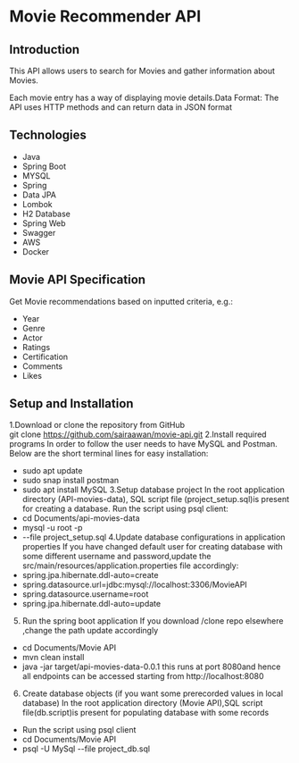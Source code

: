# Movie Recommender API 

## Introduction

This API allows users to search for Movies and gather information about Movies.

Each movie entry has a way of displaying movie details.Data Format: The API uses HTTP methods and can return data in JSON format



## Technologies
- Java
- Spring Boot
- MYSQL
- Spring 
- Data JPA
- Lombok
- H2 Database
- Spring Web
- Swagger
- AWS
- Docker

## Movie API Specification
Get Movie recommendations based on inputted criteria, e.g.:
- Year
- Genre
- Actor
- Ratings
- Certification
- Comments
- Likes



## Setup and Installation

1.Download or clone the repository from GitHub	
git clone https://github.com/sairaawan/movie-api.git
2.Install required programs
In order to follow the user needs to have MySQL and Postman. Below are the short terminal lines for easy installation:
- sudo apt update
- sudo snap install postman
- sudo apt install MySQL
3.Setup database project
In the root application directory (API-movies-data), SQL script file (project_setup.sql)is present for creating a database. Run the script using psql client:
- cd Documents/api-movies-data
- mysql -u root -p
- --file project_setup.sql
4.Update database configurations in application properties
If you have changed default user for creating database with some different username and password,update the src/main/resources/application.properties file accordingly:
- spring.jpa.hibernate.ddl-auto=create 
- spring.datasource.url=jdbc:mysql://localhost:3306/MovieAPI
- spring.datasource.username=root
- spring.jpa.hibernate.ddl-auto=update
5. Run the spring boot application
If you download /clone repo elsewhere ,change the path update accordingly
- cd Documents/Movie API
- mvn clean install
- java -jar target/api-movies-data-0.0.1
this runs at port 8080and hence all  endpoints can be accessed starting from http://localhost:8080
6. Create database objects (if you want some prerecorded  values in local database)
In the root application directory (Movie API),SQL script file(db.script)is present for populating database with some records
- Run the script using psql client
- cd Documents/Movie API
- psql -U MySql --file project_db.sql
